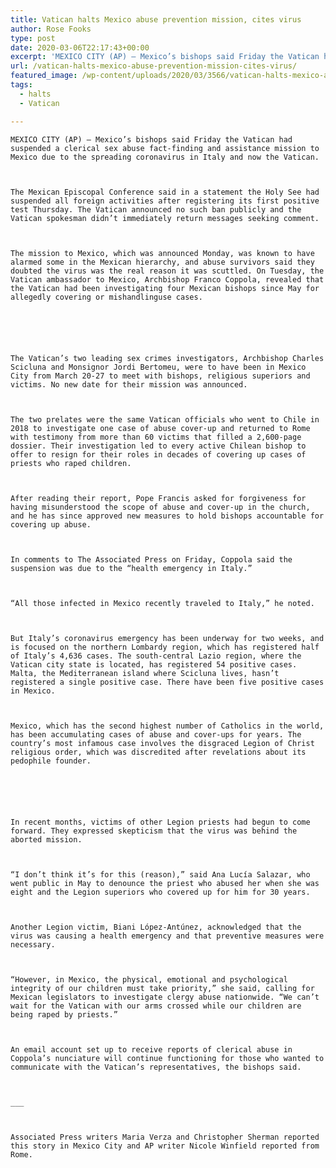 ```yaml
---
title: Vatican halts Mexico abuse prevention mission, cites virus
author: Rose Fooks
type: post
date: 2020-03-06T22:17:43+00:00
excerpt: 'MEXICO CITY (AP) — Mexico’s bishops said Friday the Vatican had suspended a clerical sex abuse fact-finding and assistance mission to Mexico due to the spreading coronavirus in Italy and now the Vatican. The Mexican Episcopal Conference said in a statement the Holy See had suspended all foreign activities after registering its first positive test&hellip;'
url: /vatican-halts-mexico-abuse-prevention-mission-cites-virus/
featured_image: /wp-content/uploads/2020/03/3566/vatican-halts-mexico-abuse-prevention-mission-cites-virus.jpg
tags:
  - halts
  - Vatican

---
```

  
    MEXICO CITY (AP) — Mexico’s bishops said Friday the Vatican had suspended a clerical sex abuse fact-finding and assistance mission to Mexico due to the spreading coronavirus in Italy and now the Vatican.
  
  
  
    The Mexican Episcopal Conference said in a statement the Holy See had suspended all foreign activities after registering its first positive test Thursday. The Vatican announced no such ban publicly and the Vatican spokesman didn’t immediately return messages seeking comment.
  
  
  
    The mission to Mexico, which was announced Monday, was known to have alarmed some in the Mexican hierarchy, and abuse survivors said they doubted the virus was the real reason it was scuttled. On Tuesday, the Vatican ambassador to Mexico, Archbishop Franco Coppola, revealed that the Vatican had been investigating four Mexican bishops since May for allegedly covering or mishandlinguse cases.
  
  
  
  
  
  
    The Vatican’s two leading sex crimes investigators, Archbishop Charles Scicluna and Monsignor Jordi Bertomeu, were to have been in Mexico City from March 20-27 to meet with bishops, religious superiors and victims. No new date for their mission was announced.
  
  
  
    The two prelates were the same Vatican officials who went to Chile in 2018 to investigate one case of abuse cover-up and returned to Rome with testimony from more than 60 victims that filled a 2,600-page dossier. Their investigation led to every active Chilean bishop to offer to resign for their roles in decades of covering up cases of priests who raped children.
  
  
  
    After reading their report, Pope Francis asked for forgiveness for having misunderstood the scope of abuse and cover-up in the church, and he has since approved new measures to hold bishops accountable for covering up abuse.
  
  
  
    In comments to The Associated Press on Friday, Coppola said the suspension was due to the “health emergency in Italy.”
  
  
  
    “All those infected in Mexico recently traveled to Italy,” he noted.
  
  
  
    But Italy’s coronavirus emergency has been underway for two weeks, and is focused on the northern Lombardy region, which has registered half of Italy’s 4,636 cases. The south-central Lazio region, where the Vatican city state is located, has registered 54 positive cases. Malta, the Mediterranean island where Scicluna lives, hasn’t registered a single positive case. There have been five positive cases in Mexico.
  
  
  
    Mexico, which has the second highest number of Catholics in the world, has been accumulating cases of abuse and cover-ups for years. The country’s most infamous case involves the disgraced Legion of Christ religious order, which was discredited after revelations about its pedophile founder.
  
  
  
  
  
  
    In recent months, victims of other Legion priests had begun to come forward. They expressed skepticism that the virus was behind the aborted mission.
  
  
  
    “I don’t think it’s for this (reason),” said Ana Lucía Salazar, who went public in May to denounce the priest who abused her when she was eight and the Legion superiors who covered up for him for 30 years.
  
  
  
    Another Legion victim, Biani López-Antúnez, acknowledged that the virus was causing a health emergency and that preventive measures were necessary.
  
  
  
    “However, in Mexico, the physical, emotional and psychological integrity of our children must take priority,” she said, calling for Mexican legislators to investigate clergy abuse nationwide. “We can’t wait for the Vatican with our arms crossed while our children are being raped by priests.”
  
  
  
    An email account set up to receive reports of clerical abuse in Coppola’s nunciature will continue functioning for those who wanted to communicate with the Vatican’s representatives, the bishops said.
  
  
  
    ___
  
  
  
    Associated Press writers Maria Verza and Christopher Sherman reported this story in Mexico City and AP writer Nicole Winfield reported from Rome.
  
